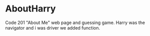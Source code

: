 # AboutHarry
Code 201 "About Me" web page and guessing game.
Harry was the navigator and i was driver we added function.
